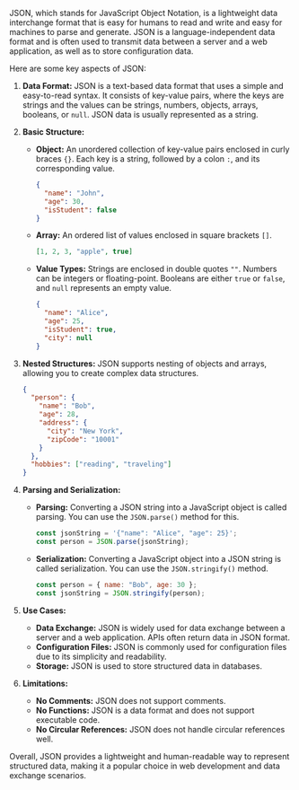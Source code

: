 JSON, which stands for JavaScript Object Notation, is a lightweight data interchange format that is easy for humans to read and write and easy for machines to parse and generate. JSON is a language-independent data format and is often used to transmit data between a server and a web application, as well as to store configuration data.

Here are some key aspects of JSON:

1. **Data Format:**
   JSON is a text-based data format that uses a simple and easy-to-read syntax. It consists of key-value pairs, where the keys are strings and the values can be strings, numbers, objects, arrays, booleans, or `null`. JSON data is usually represented as a string.

2. **Basic Structure:**
   - **Object:** An unordered collection of key-value pairs enclosed in curly braces `{}`. Each key is a string, followed by a colon `:`, and its corresponding value.
     ```json
     {
       "name": "John",
       "age": 30,
       "isStudent": false
     }
     ```

   - **Array:** An ordered list of values enclosed in square brackets `[]`.
     ```json
     [1, 2, 3, "apple", true]
     ```

   - **Value Types:** Strings are enclosed in double quotes `""`. Numbers can be integers or floating-point. Booleans are either `true` or `false`, and `null` represents an empty value.
     ```json
     {
       "name": "Alice",
       "age": 25,
       "isStudent": true,
       "city": null
     }
     ```

3. **Nested Structures:**
   JSON supports nesting of objects and arrays, allowing you to create complex data structures.
   ```json
   {
     "person": {
       "name": "Bob",
       "age": 28,
       "address": {
         "city": "New York",
         "zipCode": "10001"
       }
     },
     "hobbies": ["reading", "traveling"]
   }
   ```

4. **Parsing and Serialization:**
   - **Parsing:** Converting a JSON string into a JavaScript object is called parsing. You can use the `JSON.parse()` method for this.
     ```javascript
     const jsonString = '{"name": "Alice", "age": 25}';
     const person = JSON.parse(jsonString);
     ```

   - **Serialization:** Converting a JavaScript object into a JSON string is called serialization. You can use the `JSON.stringify()` method.
     ```javascript
     const person = { name: "Bob", age: 30 };
     const jsonString = JSON.stringify(person);
     ```

5. **Use Cases:**
   - **Data Exchange:** JSON is widely used for data exchange between a server and a web application. APIs often return data in JSON format.
   - **Configuration Files:** JSON is commonly used for configuration files due to its simplicity and readability.
   - **Storage:** JSON is used to store structured data in databases.

6. **Limitations:**
   - **No Comments:** JSON does not support comments.
   - **No Functions:** JSON is a data format and does not support executable code.
   - **No Circular References:** JSON does not handle circular references well.

Overall, JSON provides a lightweight and human-readable way to represent structured data, making it a popular choice in web development and data exchange scenarios.